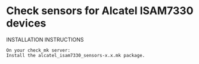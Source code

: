 Check sensors for Alcatel ISAM7330 devices
==================================

INSTALLATION INSTRUCTIONS

    On your check_mk server:
    Install the alcatel_isam7330_sensors-x.x.mk package.

